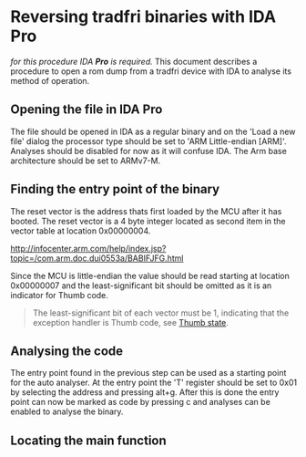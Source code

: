 # Reversing tradfri binaries with IDA Pro
*for this procedure IDA __Pro__ is required.*
This document describes a procedure to open a rom dump from a tradfri device with IDA to analyse its method of operation.
## Opening the file in IDA Pro
The file should be opened in IDA as a regular binary and on the 'Load a new file' dialog the processor type should be set to 'ARM Little-endian [ARM]'. Analyses should be disabled for now as it will confuse IDA. The Arm base architecture should be set to ARMv7-M.

## Finding the entry point of the binary
The reset vector is the address thats first loaded by the MCU after it has booted. The reset vector is a 4 byte integer located as second item in the vector table at location 0x00000004.

http://infocenter.arm.com/help/index.jsp?topic=/com.arm.doc.dui0553a/BABIFJFG.html

Since the MCU is little-endian the value should be read starting at location 0x00000007 and the least-significant bit should be omitted as it is an indicator for Thumb code.
> The least-significant bit of each vector must be 1, indicating that the exception handler is Thumb code, see [Thumb state](http://infocenter.arm.com/help/topic/com.arm.doc.dui0553a/CHDBIBGJ.html#BABDFBBE).
## Analysing the code
The entry point found in the previous step can be used as a starting point for the auto analyser. At the entry point the 'T' register should be set to 0x01 by selecting the address and pressing alt+g.
After this is done the entry point can now be marked as code by pressing c and analyses can be enabled to analyse the binary.
## Locating the main function
